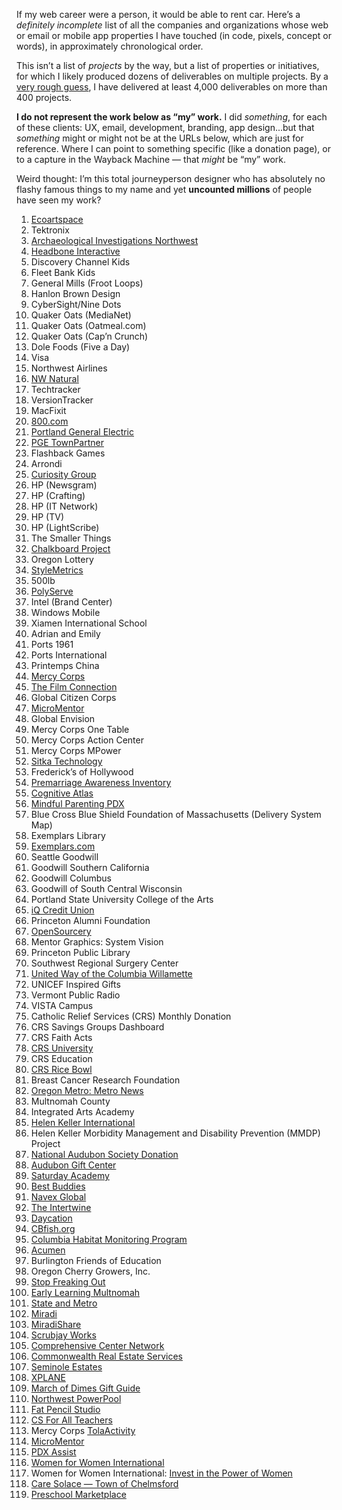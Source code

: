 If my web career were a person, it would be able to rent car. Here’s a *definitely incomplete* list of all the companies and organizations whose web or email or mobile app properties I have touched (in code, pixels, concept or words), in approximately chronological order. 

This isn’t a list of *projects* by the way, but a list of properties or initiatives, for which I likely produced dozens of deliverables on multiple projects. By a [very rough guess](https://axoplasm.com/web-log/seven-year-report/), I have delivered at least 4,000 deliverables on more than 400 projects.

__I do not represent the work below as “my” work.__ I did *something*, for each of these clients: UX, email, development, branding, app design...but that *something* might or might not be at the URLs below, which are just for reference. Where I can point to something specific (like a donation page), or to a capture in the Wayback Machine — that *might* be “my” work.

Weird thought: I’m this total journeyperson designer who has absolutely no flashy famous things to my name and yet __uncounted millions__ of people have seen my work?


1. [Ecoartspace](https://web.archive.org/web/20020327235236/http://www.ecoartspace.org/)
1. Tektronix
1. [Archaeological Investigations Northwest](https://web.archive.org/web/19991230124111/http://www.ainw.com/)
1. [Headbone Interactive](https://web.archive.org/web/20000301003311/http://www.headbone.com/)
1. Discovery Channel Kids
1. Fleet Bank Kids
1. General Mills (Froot Loops)
1. Hanlon Brown Design
1. CyberSight/Nine Dots
1. Quaker Oats (MediaNet)
1. Quaker Oats (Oatmeal.com)
1. Quaker Oats (Cap’n Crunch)
1. Dole Foods (Five a Day)
1. Visa
1. Northwest Airlines
1. [NW Natural](https://web.archive.org/web/20020802001016/http://www.nwnatural.com/home/home.asp)
1. Techtracker
1. VersionTracker
1. MacFixit
1. [800.com](https://web.archive.org/web/20011201072334/http://www.800.com/)
1. [Portland General Electric](https://web.archive.org/web/20020120142310/http://portlandgeneral.com/)
1. [PGE TownPartner](https://web.archive.org/web/20020326174000/http://townpartner.com/)
1. Flashback Games
1. Arrondi
1. [Curiosity Group](https://web.archive.org/web/20040604110612/http://curiositygroup.com/)
1. HP (Newsgram)
1. HP (Crafting)
1. HP (IT Network)
1. HP (TV)
1. HP (LightScribe)
1. The Smaller Things
1. [Chalkboard Project](https://web.archive.org/web/20050208103334/http://www.chalkboardproject.org/)
1. Oregon Lottery
1. [StyleMetrics](https://web.archive.org/web/20081006220735/http://www.stylemetrics.com:80/)
1. 500lb
1. [PolyServe](https://web.archive.org/web/20051130013315/http://www.polyserve.com/)
1. Intel (Brand Center)
1. Windows Mobile
1. Xiamen International School
1. Adrian and Emily
1. Ports 1961
1. Ports International
1. Printemps China
1. [Mercy Corps](https://web.archive.org/web/20130406205755/http://www.mercycorps.org/)
1. [The Film Connection](https://web.archive.org/web/20080724150510/http://www.thefilmconnection.org/)
1. Global Citizen Corps
1. [MicroMentor](https://micromentor.org)
1. Global Envision
1. Mercy Corps One Table
1. Mercy Corps Action Center
1. Mercy Corps MPower
1. [Sitka Technology](https://web.archive.org/web/20181023044922/http://sitkatech.com/)
1. Frederick’s of Hollywood
1. [Premarriage Awareness Inventory](https://web.archive.org/web/20110128113406/http://premarriageawareness.com/)
1. [Cognitive Atlas](https://cognitiveatlas.org)
1. [Mindful Parenting PDX](https://mindfulparentingpdx.org)
1. Blue Cross Blue Shield Foundation of Massachusetts (Delivery System Map)
1. Exemplars Library
1. [Exemplars.com](https://exemplars.com)
1. Seattle Goodwill
1. Goodwill Southern California
1. Goodwill Columbus
1. Goodwill of South Central Wisconsin
1. Portland State University College of the Arts
1. [iQ Credit Union](https://web.archive.org/web/20150209023348/http://www.iqcu.com/)
1. Princeton Alumni Foundation
1. [OpenSourcery](https://web.archive.org/web/20140220115655/http://www.opensourcery.com/)
1. Mentor Graphics: System Vision
1. Princeton Public Library
1. Southwest Regional Surgery Center
1. [United Way of the Columbia Willamette](https://www.unitedway-pdx.org)
1. UNICEF Inspired Gifts
1. Vermont Public Radio
1. VISTA Campus
1. Catholic Relief Services (CRS) Monthly Donation
1. CRS Savings Groups Dashboard
1. CRS Faith Acts
1. [CRS University](https://university.crs.org)
1. CRS Education
2. [CRS Rice Bowl](https://www.crsricebowl.org)
3. Breast Cancer Research Foundation
4. [Oregon Metro: Metro News](https://www.oregonmetro.gov/news)
5. Multnomah County
6. Integrated Arts Academy
7. [Helen Keller International](https://web.archive.org/web/20180807084624/http://hki.org/)
8. Helen Keller Morbidity Management and Disability Prevention (MMDP) Project
9. [National Audubon Society Donation](https://act.audubon.org/a/donate-ap)
10. [Audubon Gift Center](https://gifts.audubon.org)
11. [Saturday Academy](https://www.saturdayacademy.org)
12. [Best Buddies](https://www.bestbuddies.org/donate/)
13. [Navex Global](https://www.navexglobal.com)
14. [The Intertwine](https://www.theintertwine.org)
15. [Daycation](https://www.theintertwine.org/projects/daycation-mobile-app)
16. [CBfish.org](//cbfish.org)
17. [Columbia Habitat Monitoring Program](https://www.champmonitoring.org)
18. [Acumen](https://acumen.org)
19. Burlington Friends of Education
20. Oregon Cherry Growers, Inc.
21. [Stop Freaking Out](https://stopfreakingout.org)
22. [Early Learning Multnomah](https://www.earlylearningmultnomah.org)
23. [State and Metro](http://www.stateandmetro.com)
24. [Miradi](https://www.miradi.org)
25. [MiradiShare](https://www.miradishare.org/ux/home)
26. [Scrubjay Works](https://scrubjay.works)
27. [Comprehensive Center Network](https://compcenternetwork.org)
28. [Commonwealth Real Estate Services](https://cwres.com)
29. [Seminole Estates](http://www.seminoleestates.com)
30. [XPLANE](https://xplane.com)
31. [March of Dimes Gift Guide](https://gifts.marchofdimes.org)
32. [Northwest PowerPool](https://www.nwpp.org)
33. [Fat Pencil Studio](//fatpencilstudio.com/)
34. [CS For All Teachers](//www.csforallteachers.org)
35. Mercy Corps [TolaActivity](//tola-activity.mercycorps.org)
36. [MicroMentor](//www.micromentor.org)
37. [PDX Assist](https://web.archive.org/web/20210620222716/https://pdxassist.com/)
38. [Women for Women International](//www.womenforwomen.org)
39. Women for Women International: [Invest in the Power of Women](http://www.womenforwomen.org/powerofwomen/)
40. [Care Solace — Town of Chelmsford](https://caresolace.com/site/chelmsford-ma)
41. [Preschool Marketplace](https://www.preschoolmarketplace.org)

